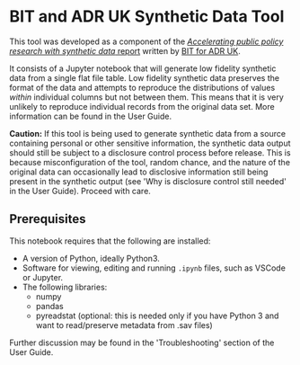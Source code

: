 # BIT and ADR UK Synthetic Data Tool

This tool was developed as a component of the [*Accelerating public policy research with synthetic data* report](https://www.adruk.org/fileadmin/uploads/adruk/Documents/Accelerating_public_policy_research_with_synthetic_data_December_2021.pdf) written by [BIT for ADR UK](https://www.adruk.org/news-publications/news-blogs/report-investigates-how-synthetic-data-can-be-used-in-government/).

It consists of a Jupyter notebook that will generate low fidelity synthetic data from a single flat file table.  Low fidelity synthetic data preserves the format of the data and attempts to reproduce the distributions of values *within* individual columns but not between them.  This means that it is very unlikely to reproduce individual records from the original data set.  More information can be found in the User Guide.

**Caution:** If this tool is being used to generate synthetic data from a source containing personal or other sensitive information, the synthetic data output should still be subject to a disclosure control process before release. This is because misconfiguration of the tool, random chance, and the nature of the original data can occasionally lead to disclosive information still being present in the synthetic output (see 'Why is disclosure control still needed' in the User Guide).  Proceed with care.

## Prerequisites

This notebook requires that the following are installed:
- A version of Python, ideally Python3.
- Software for viewing, editing and running `.ipynb` files, such as VSCode or Jupyter.
- The following libraries:
    - numpy
    - pandas
    - pyreadstat (optional: this is needed only if you have Python 3 and want to read/preserve metadata from .sav files)

Further discussion may be found in the 'Troubleshooting' section of the User Guide.


